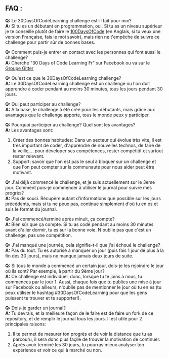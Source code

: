 ## FAQ :

  **Q:** Le 30DaysOfCodeLearning challenge est-il fait pour moi?  
  **A:** Si tu es un débutant en programmation, oui. Si tu as un niveau supérieur je te conseille plutôt de faire le [100DaysOfCode](https://github.com/Kallaway/100-days-of-code/) (en Anglais, si tu veux une version Française, fais le moi savoir), mais rien ne t'empêche de suivre ce challenge pour partir sûr de bonnes bases.  
  
  **Q:** Comment puis-je entrer en contact avec les personnes qui font aussi le challenge?  
  **A:** Cherche "30 Days of Code Learning Fr" sur Facebook ou va sur le [Groupe Gitter](https://gitter.im/webdevthierry/30DaysOfCodeLearningFr)  
  
  **Q:** Qu'est ce que le 30DaysOfCodeLearning challenge?  
  **A:** Le 30DaysOfCodeLearning challenge est un challenge ou l'on doit apprendre à coder pendant au moins 30 minutes, tous les jours pendant 30 jours.  
   
  **Q:** Qui peut participer au challenge?  
  **A:** A la base, le challenge à été créé pour les débutants, mais grâce aux avantages que le challenge apporte, tous le monde peux y participer.
  
  **Q:** Pourquoi participer au challenge? Quel sont les avantages?  
  **A:** Les avantages sont:  
  1. Créer des bonnes habitudes: Dans un secteur qui évolue très vite, il est très important de coder, d'apprendre de nouvelles technos, de faire de la veille,... pour déveloper ses compétences, rester compétitif et surtout rester relevant.
  2. Support: savoir que l'on est pas le seul à bloquer sur un challenge et que l'on peut compter sur la communauté pour nous aider peut être motivant.   

  
  **Q:** J'ai déjà commencé le challenge, et je suis actuellement sur le 3ème jour. Comment puis-je commencer à utiliser le journal pour suivre mes progrès?  
  **A:** Pas de souci. Récupère autant d'informations que possible sur les jours précédents, mais si tu ne peux pas, continue simplement d'où tu en es et suis le format du journal.  
  
  **Q:** J'ai commencé/terminé après minuit, ça compte?  
  **A:** Bien sûr que ça compte. Si tu as codé pendant au moins 30 minutes avant d'aller dormir, tu es sur la bonne voie. N'oublie pas que c'est un challenge, pas une compétition. 

  **Q:** J'ai manqué une journée, cela signifie-t-il que j'ai échoué le challenge?  
  **A:** Pas du tout. Tu es autorisé à manquer un jour (puis fais 1 jour de plus à la fin des 30 jours), mais ne manque jamais deux jours de suite.  
  
  **Q:** Si tous le monde a commencé un certain jour, dois-je les rejoindre le jour où ils sont? Par exemple, à partir du 9ème jour?  
  **A:** Ce challenge est individuel, donc, lorsque tu te joins à nous, tu commences par le jour 1. Aussi, chaque fois que tu publies une mise à jour sur Facebook ou ailleurs, n'oublie pas de mentionner le jour où tu en es (tu peux utiliser le hashtag #30DaysOfCodeLearning pour que les gens puissent te trouver et te supporter!). 
  
  **Q:** Dois-je garder un journal?  
  **A:** Tu devrais, et la meilleure façon de le faire est de faire un fork de ce repository, et de remplir le journal tous les jours. Il est utile pour 2 principales raisons:  
  1. Il te permet de mesurer ton progrès et de voir la distance que tu as parcouru, il sera donc plus façile de trouver la motivation de continuer.  
  2. Après avoir terminé les 30 jours, tu pourras mieux analyser ton expérience et voir ce qui à marché ou non.  
  
